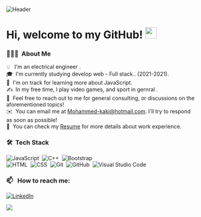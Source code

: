 ![Header](https://thumbs.gfycat.com/WeakIndolentJackrabbit-size_restricted.gif "Header")


# Hi, welcome to my GitHub! <img width="30" src="https://emojis.slackmojis.com/emojis/images/1593555389/9579/blob_excited.gif?1593555389" alt="party blob" />



### 👨🏻‍💻 &nbsp;About Me

💡 &nbsp; I'm an electrical engineer .\
🎓 &nbsp;I'm currently studying develop web - Full stack.. (2021-2021). \
🌱 &nbsp;I'm on track for learning more about JavaScript.\
✍️ &nbsp;In my free time, I play video games, and sport in gernral .\
💬 &nbsp;Feel free to reach out to me for general consulting, or discussions on the aforementioned topics!\
✉️ &nbsp;You can email me at Mohammed-kaki@hotmail.com. I'll try to respond as soon as possible!\
📄 &nbsp;You can check my [Resume](.....) for more details about work experience.


### 🛠 &nbsp;Tech Stack

![JavaScript](https://img.shields.io/badge/-JavaScript-05122A?style=flat&logo=javascript)&nbsp;
![C++](https://img.shields.io/badge/-C++-05122A?style=flat&logo=C%2B%2B&logoColor=00599C)&nbsp;
![Bootstrap](https://img.shields.io/badge/-Bootstrap-05122A?style=flat&logo=bootstrap&logoColor=563D7C)\
![HTML](https://img.shields.io/badge/-HTML-05122A?style=flat&logo=HTML5)&nbsp;
![CSS](https://img.shields.io/badge/-CSS-05122A?style=flat&logo=CSS3&logoColor=1572B6)&nbsp;
![Git](https://img.shields.io/badge/-Git-05122A?style=flat&logo=git)&nbsp;
![GitHub](https://img.shields.io/badge/-GitHub-05122A?style=flat&logo=github)&nbsp;
![Visual Studio Code](https://img.shields.io/badge/-Visual%20Studio%20Code-05122A?style=flat&logo=visual-studio-code&logoColor=007ACC)&nbsp;


### 📫 &nbsp; How to reach me:


<a href="https://www.linkedin.com/in/mohammedkaki44b8476a/"><img alt="LinkedIn" src="https://img.shields.io/badge/linkedin%20-%230077B5.svg?&style=flat&logo=linkedin&logoColor=white"/></a> &nbsp;

<a href="https://www.instagram.com/mohammed_kakii/?hl=en"><img src="https://img.shields.io/badge/-@mohammed_kakii_-E4405F?style=flat&logo=Instagram&logoColor=white"/></a> &nbsp;


<!-- - 🔭 I’m currently working on ...
- 🌱 I’m currently learning ...
- 👯 I’m looking to collaborate on ...
- 🤔 I’m looking for help with ...
- 💬 Ask me about ...
- 📫 How to reach me: ...
- 😄 Pronouns: ...
- ⚡ Fun fact: ... -->








